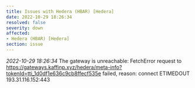 ```yaml
---
title: Issues with Hedera (HBAR) [Hedera]
date: 2022-10-29 18:26:34
resolved: false
severity: down
affected:
- Hedera (HBAR) [Hedera]
section: issue
---
```


*2022-10-29 18:26:34* The gateway is unreachable: FetchError request to https://gateways.kaffinp.xyz/hedera/meta-info?tokenId=tti_1d0df1e636c9cb8ffecf535e failed, reason: connect ETIMEDOUT 193.31.116.152:443